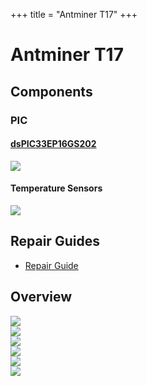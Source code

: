 +++
title = "Antminer T17"
+++

# Antminer T17

## Components

### PIC

#### [dsPIC33EP16GS202](https://www.microchip.com/en-us/product/dsPIC33EP16GS202)

<img src="/dsPIC33EP16GS202.png">

#### Temperature Sensors

<img src="/Bitmain-Antminer-T17-Temperature-Sensors.jpg">

## Repair Guides

- [Repair Guide](/Bitmain-Antminer-T17-Repair-Guide.pdf)

## Overview

<img src="/Bitmain-Antminer-T17-Overview-1.jpg">
<br>
<img src="/Bitmain-Antminer-T17-Overview-2.jpg">
<br>
<img src="/Bitmain-Antminer-T17-Overview-3.jpg">
<br>
<img src="/Bitmain-Antminer-T17-Overview-4.jpg">
<br>
<img src="/Bitmain-Antminer-T17-Overview-5.jpg">
<br>
<img src="/Bitmain-Antminer-T17-Overview-6.jpg">
